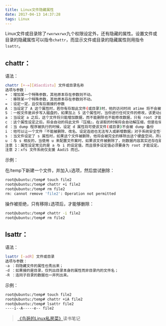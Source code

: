 ```yaml
---
title: Linux文件隐藏属性
date: 2017-04-13 14:37:28
tags: Linux
---
```

Linux文件或目录除了`rwxrwxrwx`九个权限设定外，还有隐藏的属性。设置文件或目录的隐藏属性可以指令`chattr`，而显示文件或目录的隐藏属性则用指令`lsattr`。
<!--more-->
## chattr：
语法：
```bash
chattr [+-=][ASacdistu] 文件或目录名称
选项与参数：
+ ：增加某一个特殊参数，其他原本存在参数则不动。
- ：移除某一个特殊参数，其他原本存在参数则不动。
= ：设定一定，且仅有后面接的参数
A ：当设定了 A 这个属性时，若你有存取此文件(或目录)时，他的访问时间 atime 将不会被修改，可避免 I/O 较慢的机器过度的存取磁盘。
S ：一般文件是异步写入磁盘的，如果加上 S 这个属性时，当你进行任何文件的修改，该更动会『同步』写入磁盘中。
a ：当设定 a 之后，这个文件将只能增加数据，而不能删除也不能修改数据，只有 root 才能设定这属性
c ：这个属性设定之后，将会自动的将此文件『压缩』，在读取的时候将会自动解压缩，但是在储存的时候，将会先进行压缩后再储存。
d ：当 dump 程序被执行的时候，设定 d 属性将可使该文件(或目录)不会被 dump 备份
i ：他可以让一个文件『不能被删除、改名、设定连结也无法写入或新增数据』对于系统安全性有相当大的帮助。只有 root 能设定此属性。
s ：当文件设定了 s 属性时，如果这个文件被删除，他将会被完全的移除出这个硬盘空间，所以如果误删了，完全无法救回来了。
u ：与 s 相反的，当使用 u 来配置文件案时，如果该文件被删除了，则数据内容其实还存在磁盘中，可以使用来救援该文件。
注意 1：属性设定常见的是 a 与 i 的设定值，而且很多设定值必须要身为 root 才能设定。
注意 2：xfs 文件系统仅支援 AadiS 而已。
```
示例：

在/temp下新建一个文件，并加入`i`选项，然后尝试删除：
```bash
root@ubuntu:/temp# touch file2
root@ubuntu:/temp# chattr +i file2
root@ubuntu:/temp# rm file2
rm: cannot remove 'file2': Operation not permitted
```
操作被拒绝，只有移除`i`选项后，才能够删除：
```bash
root@ubuntu:/temp# chattr -i file2
root@ubuntu:/temp# rm file2
```
## lsattr：
语法：
```bash
lsattr [-adR] 文件或目录
选项与参数：
-a ：将隐藏文件的属性也秀出来；
-d ：如果接的是目录，仅列出目录本身的属性而非目录内的文件名；
-R ：连同子目录的数据也一并列出来。
```
示例：
```bash
root@ubuntu:/temp# touch file2
root@ubuntu:/temp# chattr +iA file2
root@ubuntu:/temp# lsattr file2
----i--A-----e-- file2
```
> [《鸟哥的Linux私房菜》](https://book.douban.com/subject/4889838/)读书笔记